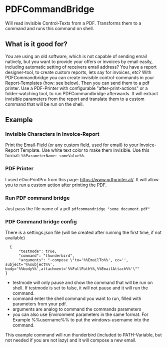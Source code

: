 # PDFCommandBridge
Will read invisible Control-Texts from a PDF. Transforms them to a command and runs this command on shell.

## What is it good for?

You are using an old software, which is not capable of sending  email natively, but you want to provide your offers or invoices by email easily, including automatic setting of receivers email address? You have a report designer-tool, to create custom reports, lets say for invoices, etc?
With PDFCommandbridge you can create invisible control-commands in your Report-Templates (how: see below). Then you can send them to a pdf printer. Use a PDF-Printer with configurable "after-print-actions" or a folder-watching tool, to run PDFCommandbridge afterwards. It will extract invisible parameters from the report and translate them to a custom command that will be run on the shell.

## Example

### Invisible Characters in Invoice-Report
Print the Email-Field (or any custom field, used for email) to your Invoice-Report Template. Use white text color to make them invisible. Use this format: ``%%ParameterName: someValue%%``.

### PDF Printer
I used eDocPrintPro from this page: https://www.pdfprinter.at/. It will allow you to run a custom action after printing the PDF.

### Run PDF command bridge
Just pass the file name of a pdf
``pdfcommandridge "some document.pdf"``

### PDF Command bridge config
There is a settings.json file (will be created after running the first time, if not available)

      {
	      "testmode": true,
	      "command": "thunderbird",
		  "arguments": "-compose \"to='%%EmailTo%%', cc='', subject='%%subject%%', body='%%body%%',attachment='%%FullPath%%,%%EmailAttach%%'\""
    }

- testmode will only pause and show the command that will be run on shell. If testmode is set to false, it will not pause and it will run the command.
- command enter the shell command you want to run, filled with parameters from your pdf.
- arguments are analog to command the commands parameters
- you can also use Environment parameters in the same format. For Example %%username%% to put the windows-username into the command.

This example command will run thunderbird (included to PATH-Variable, but not needed if you are not lazy) and it will compose a new email.